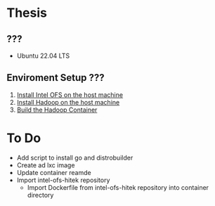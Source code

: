 # Thesis

## ???
* Ubuntu 22.04 LTS

## Enviroment Setup ???
1) [Install Intel OFS on the host machine](build/intel_OFS/README.md)
2) [Install Hadoop on the host machine](build/hadoop/README.md)
3) [Build the Hadoop Container](build/container/README.md)

# To Do
* Add script to install go and distrobuilder
* Create ad lxc image
* Update container reamde
* Import intel-ofs-hitek repository 
    * Import Dockerfile from intel-ofs-hitek repository into container directory